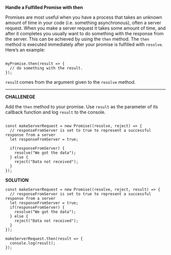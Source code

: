 **Handle a Fulfilled Promise with then**

Promises are most useful when you have a process that takes an unknown amount of time in your code (i.e. something asynchronous), often a server request. When you make a server request it takes some amount of time, and after it completes you usually want to do something with the response from the server. This can be achieved by using the `then` method. The `then` method is executed immediately after your promise is fulfilled with `resolve`. Here’s an example:

```

myPromise.then(result => {
  // do something with the result.
});

```
`resul`t comes from the argument given to the `resolve` method.

---------------------

**CHALLENEGE**

Add the `then` method to your promise. Use `result` as the parameter of its callback function and log `result` to the console.

```

const makeServerRequest = new Promise((resolve, reject) => {
  // responseFromServer is set to true to represent a successful response from a server
  let responseFromServer = true;
    
  if(responseFromServer) {
    resolve("We got the data");
  } else {  
    reject("Data not received");
  }
});

```

**SOLUTION**

```
const makeServerRequest = new Promise((resolve, reject, result) => {
  // responseFromServer is set to true to represent a successful response from a server
  let responseFromServer = true;
  if(responseFromServer) {
    resolve("We got the data");
  } else {  
    reject("Data not received");
  }
});

makeServerRequest.then(result => {
  console.log(result);
});
```
